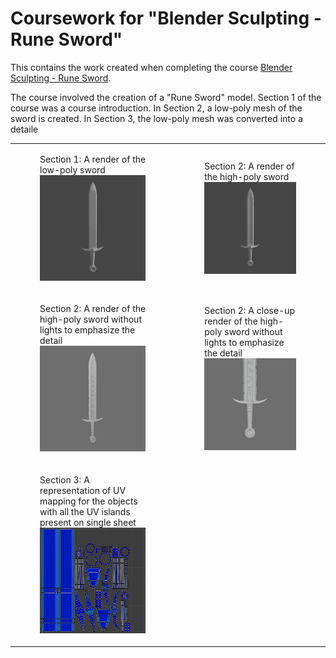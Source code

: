 # Coursework for "Blender Sculpting - Rune Sword"

This contains the work created when completing the course [Blender Sculpting - Rune Sword](https://www.udemy.com/course/blender-sculpting-rune-sword/).

The course involved the creation of a "Rune Sword" model. Section 1 of the course was a
course introduction. In Section 2, a low-poly mesh of the sword is created. In Section 3,
the low-poly mesh was converted into a detaile


<table width="100%">
<tbody>
<tr>
<td>
<figure>
<figcaption>Section 1: A render of the low-poly sword</figcaption>
<img src="img/LowPoly.png">
</figure> 
</td>
<td>
<figure>
<figcaption>Section 2: A render of the high-poly sword</figcaption>
<img src="img/HighPoly.png">
</figure> 
</td>
</tr>
<tr>
<td>
<figure>
<figcaption>Section 2: A render of the high-poly sword without lights to emphasize the detail</figcaption>
<img src="img/HighPoly_NoLights.png">
</figure> 
</td>
<td>
<figure>
<figcaption>Section 2: A close-up render of the high-poly sword without lights to emphasize the detail</figcaption>
<img src="img/HighPoly_NoLights_Close.png">
</figure> 
</td>
</tr>
<tr>
<td>
<figure>
<figcaption>Section 3: A representation of UV mapping for the objects with all the UV islands present on single sheet</figcaption>
<img src="img/uv-mapping.png">
</figure> 
</td>
</tr>
</tbody>
</table>